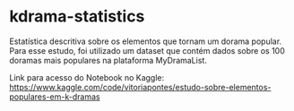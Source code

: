 # kdrama-statistics
Estatística descritiva sobre os elementos que tornam um dorama popular. Para esse estudo, foi utilizado um dataset que contém dados sobre os 100 doramas mais populares na plataforma MyDramaList.

Link para acesso do Notebook no Kaggle: https://www.kaggle.com/code/vitoriapontes/estudo-sobre-elementos-populares-em-k-dramas
